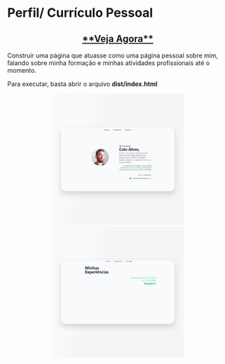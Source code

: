 # Perfil/ Currículo Pessoal
<h2 align="center"><a href="https://ocai0.github.io/frontend-challanges/perfil-curriculo/dist/">**Veja Agora**</a></h2>
Construir uma página que atuasse como uma página pessoal sobre mim, falando sobre minha formação e minhas atividades profissionais até o momento.

Para executar, basta abrir o arquivo **dist/index.html**

<p align="center">
    <img src="demo-1.png" width="300" title="Página Inicial">
    <img src="demo-2.png" width="300" title="Página Experiências">
</p>